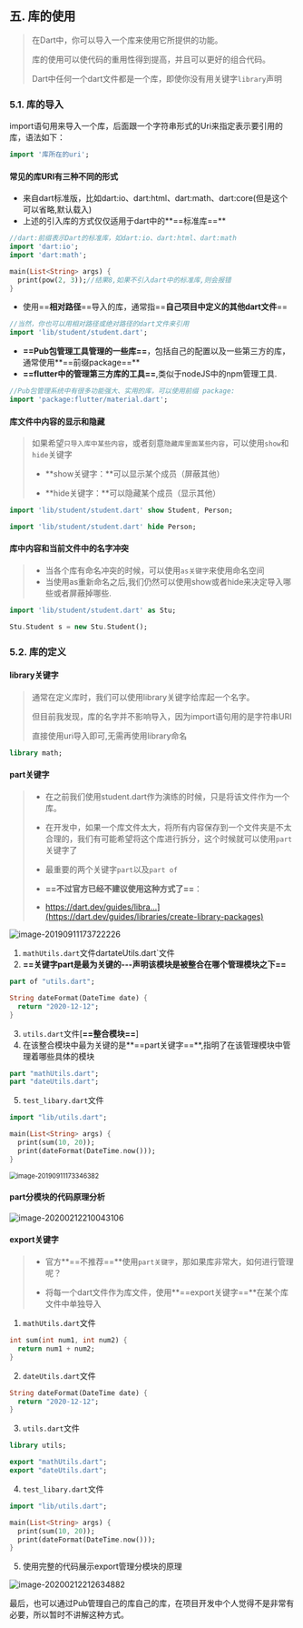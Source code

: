 ## 五. 库的使用

> 在Dart中，你可以导入一个库来使用它所提供的功能。
>
> 库的使用可以使代码的重用性得到提高，并且可以更好的组合代码。
>
> Dart中任何一个dart文件都是一个库，即使你没有用关键字`library`声明

### 5.1. 库的导入

import语句用来导入一个库，后面跟一个字符串形式的Uri来指定表示要引用的库，语法如下：

```dart
import '库所在的uri';
```

#### **常见的库URI有三种不同的形式**

* 来自dart标准版，比如dart:io、dart:html、dart:math、dart:core(但是这个可以省略,默认载入)
* 上述的引入库的方式仅仅适用于dart中的**==标准库==**

```dart
//dart:前缀表示Dart的标准库，如dart:io、dart:html、dart:math
import 'dart:io';
import 'dart:math';

main(List<String> args) {
  print(pow(2, 3));//结果8,如果不引入dart中的标准库,则会报错
}

```

* 使用==**相对路径**==导入的库，通常指==**自己项目中定义的其他dart文件**==

```dart
//当然，你也可以用相对路径或绝对路径的dart文件来引用
import 'lib/student/student.dart';
```

* **==Pub包管理工具管理的一些库==**，包括自己的配置以及一些第三方的库，通常使用**==前缀package==**
* **==flutter中的管理第三方库的工具==**,类似于nodeJS中的npm管理工具.

```dart
//Pub包管理系统中有很多功能强大、实用的库，可以使用前缀 package:
import 'package:flutter/material.dart';
```

#### **库文件中内容的显示和隐藏**

>  如果希望`只导入库中某些内容`，或者刻意`隐藏库里面某些内容`，可以使用`show`和`hide`关键字
>
> * **show关键字：**可以显示某个成员（屏蔽其他）
>
> * **hide关键字：**可以隐藏某个成员（显示其他）

```dart
import 'lib/student/student.dart' show Student, Person;

import 'lib/student/student.dart' hide Person;
```

#### **库中内容和当前文件中的名字冲突**

> * 当各个库有命名冲突的时候，可以使用`as关键字`来使用命名空间
> * 当使用as重新命名之后,我们仍然可以使用show或者hide来决定导入哪些或者屏蔽掉哪些.

```dart
import 'lib/student/student.dart' as Stu;

Stu.Student s = new Stu.Student();
```

### 5.2. 库的定义

#### **library关键字**

> 通常在定义库时，我们可以使用library关键字给库起一个名字。
>
> 但目前我发现，库的名字并不影响导入，因为import语句用的是字符串URI
>
> 直接使用uri导入即可,无需再使用library命名

```dart
library math;
```

#### **part关键字**

> * 在之前我们使用student.dart作为演练的时候，只是将该文件作为一个库。
>
> * 在开发中，如果一个库文件太大，将所有内容保存到一个文件夹是不太合理的，我们有可能希望将这个库进行拆分，这个时候就可以使用`part`关键字了
> * 最重要的两个关键字`part`以及`part of`
>
> * **==不过官方已经不建议使用这种方式了==**：
> * https://dart.dev/guides/libra...](https://dart.dev/guides/libraries/create-library-packages)

![image-20190911173722226](https://segmentfault.com/img/remote/1460000020376241)

1. `mathUtils.dart`文件dartateUtils.dart`文件
2. **==关键字part是最为关键的---声明该模块是被整合在哪个管理模块之下==**

```dart
part of "utils.dart";

String dateFormat(DateTime date) {
  return "2020-12-12";
}
```

3. `utils.dart`文件[**==整合模块==**]
4. 在该整合模块中最为关键的是**==part关键字==**,指明了在该管理模块中管理着哪些具体的模块

```dart
part "mathUtils.dart";
part "dateUtils.dart";
```

5. `test_libary.dart`文件

```dart
import "lib/utils.dart";

main(List<String> args) {
  print(sum(10, 20));
  print(dateFormat(DateTime.now()));
}
```

<img src="https://segmentfault.com/img/remote/1460000020376242" alt="image-20190911173346382" style="zoom:80%;" />

#### part分模块的代码原理分析

![image-20200212210043106](C:\Users\linux\AppData\Roaming\Typora\typora-user-images\image-20200212210043106.png)

#### **export关键字**

> * 官方**==不推荐==**使用`part关键字`，那如果库非常大，如何进行管理呢？
>
> * 将每一个dart文件作为库文件，使用**==export关键字==**在某个库文件中单独导入

1. `mathUtils.dart`文件

```dart
int sum(int num1, int num2) {
  return num1 + num2;
}
```

2. `dateUtils.dart`文件

```dart
String dateFormat(DateTime date) {
  return "2020-12-12";
}
```

3. `utils.dart`文件

```dart
library utils;

export "mathUtils.dart";
export "dateUtils.dart";
```

4. `test_libary.dart`文件

```dart
import "lib/utils.dart";

main(List<String> args) {
  print(sum(10, 20));
  print(dateFormat(DateTime.now()));
}
```

5. 使用完整的代码展示export管理分模块的原理 

![image-20200212212634882](C:\Users\linux\AppData\Roaming\Typora\typora-user-images\image-20200212212634882.png)

最后，也可以通过Pub管理自己的库自己的库，在项目开发中个人觉得不是非常有必要，所以暂时不讲解这种方式。